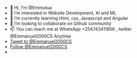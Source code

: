 - 👋 Hi, I’m @Emmutua
- 👀 I’m interested in Website Development, AI and ML
- 🌱 I’m currently learning Html, css, Javascript and Angular
- 💞️ I’m looking to collaborate on Github community
- 📫 You can reach me at WhatsApp +254743411856 , twitter @Emmanuel2000CS Anytime
- <a href="https://twitter.com/intent/tweet?screen_name=Emmanuel2000CS&ref_src=twsrc%5Etfw" class="twitter-mention-button" data-show-count="false">Tweet to @Emmanuel2000CS</a>
- <a href="https://twitter.com/Emmanuel2000CS?ref_src=twsrc%5Etfw" class="twitter-follow-button" data-show-count="false">Follow @Emmanuel2000CS</a>
- <script async src="https://platform.twitter.com/widgets.js" charset="utf-8"></script>
<!---
Emmutua/Emmutua is a ✨ special ✨ repository because its `README.md` (this file) appears on your GitHub profile.
You can click the Preview link to take a look at your changes.
--->
